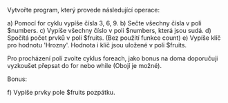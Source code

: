 Vytvořte program, který provede následující operace:


a) Pomocí for cyklu vypíše čísla 3, 6, 9.
b) Sečte všechny čísla v poli $numbers.
c) Vypíše všechny číslo v poli $numbers, která jsou sudá.
d) Spočítá počet prvků v poli $fruits. (Bez použití funkce count)
e) Vypíše klíč pro hodnotu 'Hrozny'. Hodnota i klíč jsou uložené v poli $fruits.

Pro procházení polí zvolte cyklus foreach, jako bonus na doma doporučuji vyzkoušet přepsat do for nebo while (Obojí je možné). 

Bonus:

f) Vypíše prvky pole $fruits pozpátku.


